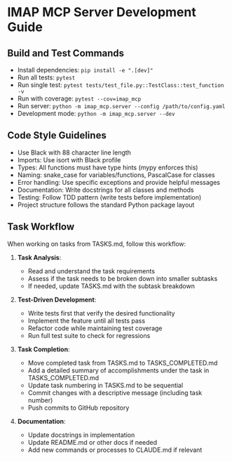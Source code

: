 # IMAP MCP Server Development Guide

## Build and Test Commands
- Install dependencies: `pip install -e ".[dev]"`
- Run all tests: `pytest`
- Run single test: `pytest tests/test_file.py::TestClass::test_function -v`
- Run with coverage: `pytest --cov=imap_mcp`
- Run server: `python -m imap_mcp.server --config /path/to/config.yaml`
- Development mode: `python -m imap_mcp.server --dev`

## Code Style Guidelines
- Use Black with 88 character line length
- Imports: Use isort with Black profile
- Types: All functions must have type hints (mypy enforces this)
- Naming: snake_case for variables/functions, PascalCase for classes
- Error handling: Use specific exceptions and provide helpful messages
- Documentation: Write docstrings for all classes and methods
- Testing: Follow TDD pattern (write tests before implementation)
- Project structure follows the standard Python package layout

## Task Workflow
When working on tasks from TASKS.md, follow this workflow:

1. **Task Analysis**:
   - Read and understand the task requirements
   - Assess if the task needs to be broken down into smaller subtasks
   - If needed, update TASKS.md with the subtask breakdown

2. **Test-Driven Development**:
   - Write tests first that verify the desired functionality
   - Implement the feature until all tests pass
   - Refactor code while maintaining test coverage
   - Run full test suite to check for regressions

3. **Task Completion**:
   - Move completed task from TASKS.md to TASKS_COMPLETED.md
   - Add a detailed summary of accomplishments under the task in TASKS_COMPLETED.md
   - Update task numbering in TASKS.md to be sequential
   - Commit changes with a descriptive message (including task number)
   - Push commits to GitHub repository

4. **Documentation**:
   - Update docstrings in implementation
   - Update README.md or other docs if needed
   - Add new commands or processes to CLAUDE.md if relevant